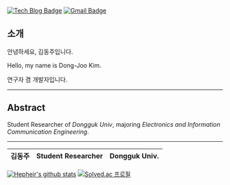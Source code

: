 <!--
**Hepheir/Hepheir** is a ✨ _special_ ✨ repository because its `README.md` (this file) appears on your GitHub profile.

Here are some ideas to get you started:

- 🔭 I’m currently working on ...
- 🌱 I’m currently learning ...
- 👯 I’m looking to collaborate on ...
- 🤔 I’m looking for help with ...
- 💬 Ask me about ...
- 📫 How to reach me: ...
- 😄 Pronouns: ...
- ⚡ Fun fact: ...
-->

[![Tech Blog Badge](http://img.shields.io/badge/-Tech%20blog-black?style=flat-square&logo=github&link=https://hepheir.github.io/)](https://hepheir.github.io/)
[![Gmail Badge](https://img.shields.io/badge/Gmail-d14836?style=flat-square&logo=Gmail&logoColor=white&link=mailto:hepheir@gmail.com)](mailto:hepheir@gmail.com)

## 소개

안녕하세요, 김동주입니다.

Hello, my name is Dong-Joo Kim.

연구자 겸 개발자입니다.

---

## Abstract

Student Researcher of *Dongguk Univ*, majoring *Electronics and Information Communication Engineering*.

---

| 김동주 | Student Researcher | Dongguk Univ. |
| --- | --- | --- |


[![Hepheir's github stats](https://github-readme-stats.vercel.app/api?username=hepheir)](https://github.com/sgc109/github-readme-stats)
[![Solved.ac 프로필](http://mazassumnida.wtf/api/v2/generate_badge?boj=hepheir)](https://solved.ac/hepheir)
